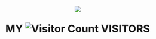 <h1 align="center">
  <a href="https://sunguoqi.com/">
    <img src="https://readme-typing-svg.herokuapp.com/?lines=Hello！;你好！&center=true&size=35">
  </a>
  
**MY ![Visitor Count](https://profile-counter.glitch.me/zyjjjjjjjj/count.svg) VISITORS**

</h1>

<!---
zyjjjjjjjj/zyjjjjjjjj is a ✨ special ✨ repository because its `README.md` (this file) appears on your GitHub profile.
You can click the Preview link to take a look at your changes.
--->
